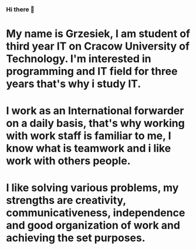### Hi there 👋

# My name is Grzesiek, I am student of third year IT on Cracow University of Technology. I'm interested in programming and IT field for three years that's why i study IT.

# I work as an International forwarder on a daily basis, that's why working with work staff is familiar to me, I know what is teamwork and i like work with others people.

# I like solving various problems, my strengths are creativity, communicativeness, independence and good organization of work and achieving the set purposes.

